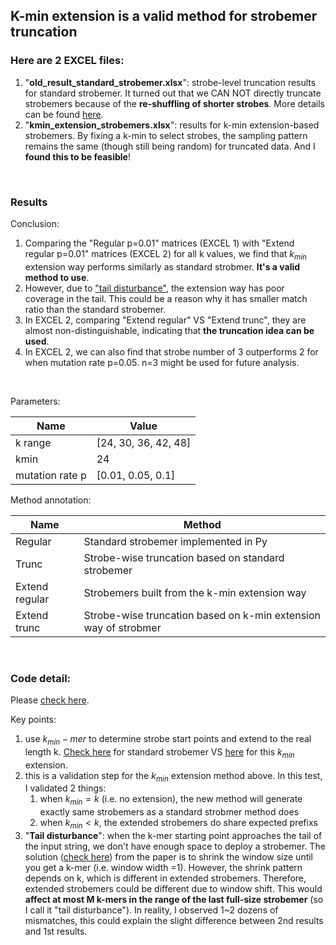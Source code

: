 ## K-min extension is a valid method for strobemer truncation

### Here are 2 EXCEL files:

1. "**old_result_standard_strobemer.xlsx**": strobe-level truncation results for standard strobemer. It turned out that we CAN NOT directly truncate strobemers because of the **re-shuffling of shorter strobes**. More details can be found [here](https://github.com/ShaopengLiu1/Koslicki_lab_metagenomic_analysis/blob/main/20220905_strobemer_truncation_simulation/report_strobemer_truncation.md).
2. "**kmin_extension_strobemers.xlsx**": results for k-min extension-based strobemers. By fixing a k-min to select strobes, the sampling pattern remains the same (though still being random) for truncated data. And I **found this to be feasible**!

</br>

### Results

Conclusion:

1. Comparing the "Regular p=0.01" matrices (EXCEL 1) with "Extend regular p=0.01" matrices (EXCEL 2) for all k values, we find that $k_{min}$ extension way performs similarly as standard strobmer. **It's a valid method to use**. 
2. However, due to ["tail disturbance"](#tail), the extension way has poor coverage in the tail. This could be a reason why it has smaller match ratio than the standard strobemer. 
3. In EXCEL 2, comparing "Extend regular" VS "Extend trunc", they are almost non-distinguishable, indicating that **the truncation idea can be used**. 
4. In EXCEL 2, we can also find that strobe number of 3 outperforms 2 for when mutation rate p=0.05. n=3 might be used for future analysis.

</br>

Parameters:

| Name            | Value                |
| --------------- | -------------------- |
| k range         | [24, 30, 36, 42, 48] |
| kmin            | 24                   |
| mutation rate p | [0.01, 0.05, 0.1]    |

Method annotation:

| Name           | Method                                                       |
| -------------- | ------------------------------------------------------------ |
| Regular        | Standard strobemer implemented in Py                         |
| Trunc          | Strobe-wise truncation based on standard strobemer           |
| Extend regular | Strobemers built from the k-min extension way                |
| Extend trunc   | Strobe-wise truncation based on k-min extension way of strobmer |











</br>



### Code detail:

Please [check here](https://github.com/KoslickiLab/Strobemer_extension/blob/main/src/benchmark_1_strobemer_extension_analysis.py).

Key points:

1. use $k_{min}-mer$ to determine strobe start points and extend to the real length k. [Check here](https://github.com/KoslickiLab/Strobemer_extension/blob/98bd4398b44a9261bed0962f24795c63f9e9ad66/src/benchmark_1_strobemer_extension_analysis.py#L281) for standard strobemer VS [here](https://github.com/KoslickiLab/Strobemer_extension/blob/98bd4398b44a9261bed0962f24795c63f9e9ad66/src/benchmark_1_strobemer_extension_analysis.py#L453) for this $k_{min}$ extension.
2. this is a validation step for the $k_{min}$ extension method above. In this test, I validated 2 things:
   1. when $k_{min} = k$ (i.e. no extension), the new method will generate exactly same strobemers as a standard strobmer method does
   2. when $k_{min} < k$, the extended strobemers do share expected prefixs
3. "**Tail disturbance**": when the k-mer starting point approaches the tail of the input string, we don't have enough space to deploy a strobemer. The solution ([check here](https://github.com/KoslickiLab/Strobemer_extension/blob/98bd4398b44a9261bed0962f24795c63f9e9ad66/src/benchmark_1_strobemer_extension_analysis.py#L353)) from the paper is to shrink the window size until you get a k-mer (i.e. window width =1). However, the shrink pattern depends on k, which is different in extended strobemers. Therefore, extended strobemers could be different due to window shift. This would **affect at most M k-mers in the range of the last full-size strobemer** (so I call it "tail disturbance"). In reality, I observed 1~2 dozens of mismatches, this could explain the slight difference between 2nd results and 1st results.  <a name="tail"></a>
